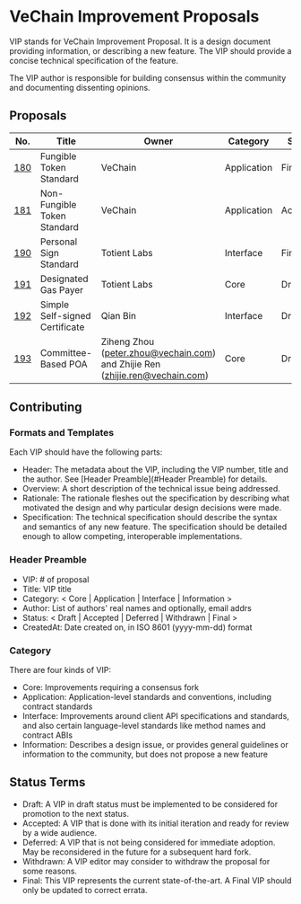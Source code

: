 VeChain Improvement Proposals
====

VIP stands for VeChain Improvement Proposal. It is a design document providing information, or describing a new feature. The VIP should provide a concise technical specification of the feature.

The VIP author is responsible for building consensus within the community and documenting dissenting opinions.


## Proposals

| No.                      | Title                          | Owner   | Category    | Status |
| ------------------------ | ------------------------------ | ------- | ----------- | ------ |
| [180](./vips/VIP-180.md) | Fungible Token Standard        | VeChain | Application | Final  |
| [181](./vips/VIP-181.md) | Non-Fungible Token Standard    | VeChain | Application | Accepted  |
| [190](./vips/VIP-190.md) | Personal Sign Standard         | Totient Labs | Interface | Final  |
| [191](./vips/VIP-191.md) | Designated Gas Payer           | Totient Labs | Core | Draft  |
| [192](./vips/VIP-192.md) | Simple Self-signed Certificate | Qian Bin | Interface | Draft |
| [193](./vips/VIP-193.md) | Committee-Based POA | Ziheng Zhou (peter.zhou@vechain.com) and Zhijie Ren (zhijie.ren@vechain.com) | Core | Draft |


## Contributing

### Formats and Templates

Each VIP should have the following parts:

+ Header: The metadata about the VIP, including the VIP number, title and the author. See [Header Preamble](#Header Preamble) for details.
+ Overview: A short description of the technical issue being addressed.
+ Rationale: The rationale fleshes out the specification by describing what motivated the design and why particular design decisions were made.
+ Specification: The technical specification should describe the syntax and semantics of any new feature. The specification should be detailed enough to allow competing, interoperable implementations.


### Header Preamble

+ VIP: # of proposal
+ Title: VIP title
+ Category: < Core | Application | Interface | Information >
+ Author: List of authors' real names and optionally, email addrs
+ Status: < Draft | Accepted | Deferred | Withdrawn | Final >
+ CreatedAt: Date created on, in ISO 8601 (yyyy-mm-dd) format


### Category

There are four kinds of VIP:

+ Core: Improvements requiring a consensus fork
+ Application: Application-level standards and conventions, including contract standards
+ Interface: Improvements around client API specifications and standards, and also certain language-level standards like method names and contract ABIs
+ Information: Describes a design issue, or provides general guidelines or information to the community, but does not propose a new feature


## Status Terms

+ Draft: A VIP in draft status must be implemented to be considered for promotion to the next status.
+ Accepted: A VIP that is done with its initial iteration and ready for review by a wide audience.
+ Deferred: A VIP that is not being considered for immediate adoption. May be reconsidered in the future for a subsequent hard fork.
+ Withdrawn: A VIP editor may consider to withdraw the proposal for some reasons.
+ Final: This VIP represents the current state-of-the-art. A Final VIP should only be updated to correct errata.
